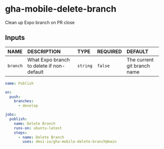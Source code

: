 # gha-mobile-delete-branch

Clean up Expo branch on PR close

## Inputs

| NAME            | DESCRIPTION                                | TYPE      | REQUIRED | DEFAULT                     |
|:----------------|:-------------------------------------------|:----------|:---------|:----------------------------|
| `branch`        | What Expo branch to delete if non-default  | `string`  | `false`  | The current git branch name |

```yaml
name: Publish

on:
  push:
    branches:
      - develop

jobs:
  publish:
    name: Delete Branch
    runs-on: ubuntu-latest
    steps:
      - name: Delete Branch
        uses: dmsi-io/gha-mobile-delete-branch@main
```
